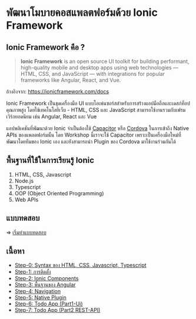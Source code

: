 # พัฒนาโมบายคอสแพลตฟอร์มด้วย Ionic Framework

## Ionic Framework คือ ?

> **Ionic Framework** is an open source UI toolkit for building performant, high-quality mobile and desktop apps using web technologies — HTML, CSS, and JavaScript — with integrations for popular frameworks like Angular, React, and Vue.

อ้างอิงจาก: https://ionicframework.com/docs

Ionic Framework เป็นชุดเครื่องมือ UI แบบโอเพ่นซอร์สสำหรับการสร้างแอปมือถือและเดสก์ท็อปคุณภาพสูง โดยใช้เทคโนโลยีเว็บ - HTML, CSS และ JavaScript สามารถใช้งานรวมกับเฟรมเวิร์กยอดนิยม เช่น Angular, React และ Vue


แอปพลิเคชันที่พัฒนาด้วย Ionic จำเป็นต้องใช้ [Capacitor](https://ionicframework.com/docs/reference/glossary#capacitor) หรือ [Cordova](https://ionicframework.com/docs/reference/glossary#cordova) ในการเข้าถึง Native APIs ของแพลตฟอร์มนั้น โดย Workshop นี้เราจะใช้ Capacitor เพราะเป็นเครื่องมือใหม่ที่พัฒนาโดยทีมของ Ionic เอง และยังสามารถนำ Plugin ของ Cordova มาใช้งานร่วมกันได้
 
## พื้นฐานที่ใช้ในการเรียนรู้ Ionic

1. HTML, CSS, Javascript
2. Node.js
3. Typescript
4. OOP (Object Oriented Programming)
5. Web APIs

## แบบทดสอบ

=> [เริ่มทำแบบทดสอบ](https://docs.google.com/forms/d/e/1FAIpQLSc0d-bTy579ypR2zKHjEgF9KUWZhZcAsbfUELb1dYgPcilgZA/viewform?usp=sf_link)

## เนื้อหา

- [Step-0: Syntax ของ HTML, CSS, Javascript, Typescript](https://github.com/AnechaS/ionic5-workshop/tree/step0)
- [Step-1: การติดตั้ง](/AnechaS/ionic5-workshop/tree/step0)
- [Step-2: Ionic Components](tree/step2)
- [Step-3: พื้นฐานของ Angular](tree/step3)
- [Step-4: Navigation](tree/step4)
- [Step-5: Native Plugin](tree/step5)
- [Step-6: Todo App (Part1-Ui)](tree/step6)
- [Step-7: Todo App (Part2 REST-API)](tree/step7)

